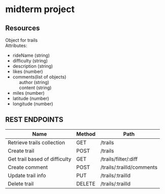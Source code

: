 # midterm project

## Resources

Object for trails <br />
Attributes:

* rideName (string)
* difficulty (string)
* description (string)
* likes (number)
* comments(list of objects) <br>
&nbsp;&nbsp;&nbsp;&nbsp;  author (string) <br>
&nbsp;&nbsp;&nbsp;&nbsp;  content (string) <br>
* miles (number)
* latitude (number)
* longitude (number)


## REST ENDPOINTS

Name                           | Method | Path
-------------------------------|--------|-------------------------
Retrieve trails collection     | GET    | /trails
Create trail                   | POST   | /trails
Get trail based of difficulty  | GET    | /trails/filter/:diff
Create comment                 | POST   | /trails/:trailId/comments
Update trail info              | PUT    | /trails/:trailId
Delete trail                   | DELETE | /trails/:trailId

